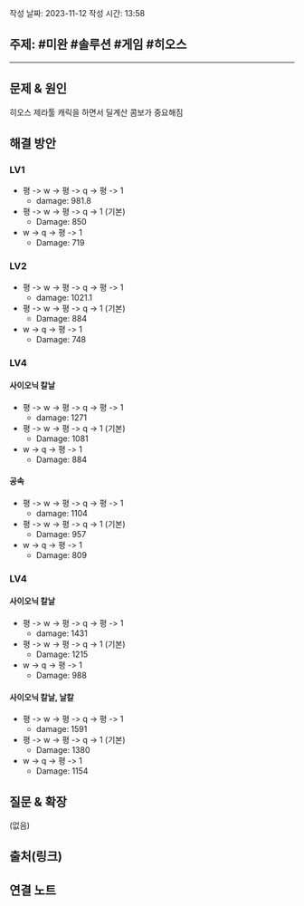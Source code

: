 작성 날짜: 2023-11-12
작성 시간: 13:58

## 주제: #미완 #솔루션 #게임 #히오스

----

## 문제 & 원인
히오스 제라툴 캐릭을 하면서 딜계산 콤보가 중요해짐

## 해결 방안
### LV1
- 평 -> w -> 평 -> q -> 평 -> 1 
	- damage: 981.8
- 평 -> w -> 평 -> q  -> 1 (기본)
	- Damage: 850
-  w  -> q -> 평 -> 1
	- Damage: 719

### LV2
- 평 -> w -> 평 -> q -> 평 -> 1 
	- damage: 1021.1
- 평 -> w -> 평 -> q  -> 1 (기본)
	- Damage: 884
-  w  -> q -> 평 -> 1
	- Damage: 748
### LV4

#### 사이오닉 칼날
- 평 -> w -> 평 -> q -> 평 -> 1 
	- damage: 1271
- 평 -> w -> 평 -> q  -> 1 (기본)
	- Damage: 1081
-  w  -> q -> 평 -> 1
	- Damage:  884

#### 공속
- 평 -> w -> 평 -> q -> 평 -> 1 
	- damage: 1104
- 평 -> w -> 평 -> q  -> 1 (기본)
	- Damage: 957
-  w  -> q -> 평 -> 1
	- Damage:  809

### LV4

#### 사이오닉 칼날
- 평 -> w -> 평 -> q -> 평 -> 1 
	- damage: 1431
- 평 -> w -> 평 -> q  -> 1 (기본)
	- Damage: 1215
-  w  -> q -> 평 -> 1
	- Damage:  988

#### 사이오닉 칼날, 날칼
- 평 -> w -> 평 -> q -> 평 -> 1 
	- damage: 1591
- 평 -> w -> 평 -> q  -> 1 (기본)
	- Damage: 1380
-  w  -> q -> 평 -> 1
	- Damage:  1154


## 질문 & 확장

(없음)

## 출처(링크)


## 연결 노트
